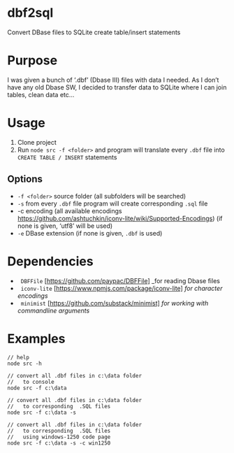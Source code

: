 # dbf2sql
Convert DBase files to SQLite create table/insert statements

# Purpose
I was given a bunch of ‘.dbf’ (Dbase III) files with data I needed. As I don’t have any old Dbase SW, I decided to transfer data to SQLite where I can join tables, clean data etc… 

# Usage
1.	Clone project
1.	Run `node src -f <folder>` and program will translate every `.dbf` file into `CREATE TABLE / INSERT` statements

## Options
* `-f <folder>` source folder (all subfolders will be searched)
* `-s` from every `.dbf` file program will create corresponding `.sql` file
* -c encoding (all available encodings https://github.com/ashtuchkin/iconv-lite/wiki/Supported-Encodings) (if none is given, ‘utf8’ will be used)
* `-e` DBase extension (if none is given, `.dbf` is used)


# Dependencies
*	` DBFFile` [https://github.com/paypac/DBFFile] _for reading Dbase files
*	` iconv-lite` [https://www.npmjs.com/package/iconv-lite] _for character encodings_
*	` minimist` [https://github.com/substack/minimist] _for working with commandline arguments_

# Examples 

```
// help
node src -h

// convert all .dbf files in c:\data folder 
//   to console
node src -f c:\data

// convert all .dbf files in c:\data folder 
//   to corresponding  .SQL files
node src -f c:\data -s

// convert all .dbf files in c:\data folder 
//   to corresponding  .SQL files
//   using windows-1250 code page
node src -f c:\data -s -c win1250
```

